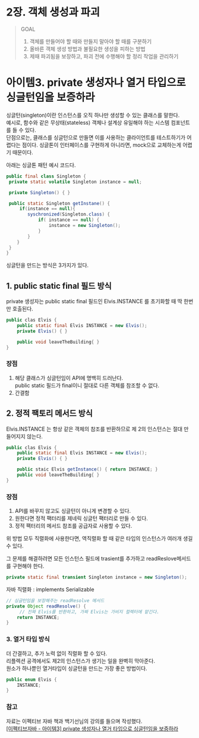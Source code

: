 # 2장. 객체 생성과 파괴

> GOAL  
> 1. 객체를 만들어야 할 때와 만들지 말아야 할 때를 구분하기  
> 2. 올바른 객체 생성 방법과 불필요한 생성을 피하는 방법  
> 3. 제때 파괴됨을 보장하고, 파괴 전에 수행해야 할 정리 작업을 관리하기

# 아이템3. private 생성자나 열거 타입으로 싱글턴임을 보증하라

싱글턴(singleton)이란 인스턴스를 오직 하나만 생성할 수 있는 클래스를 말한다.  
예시로, 함수와 같은 무상태(stateless) 객체나 설계상 유일해야 하는 시스템 컴포넌트를 들 수 있다.  
단점으로는, 클래스를 싱글턴으로 만들면 이를 사용하는 클라이언트를 테스트하기가 어렵다는 점이다. 싱글톤이 인터페이스를 구현하게 아니라면, mock으로 교체하는게 어렵기 때문이다.

아래는 싱글톤 패턴 예시 코드다.

```java
public final class Singleton {
 private static volatile Singleton instance = null;

 private Singleton() { }

 public static Singleton getInstane() {
     if(instance == null){
        syschronized(Singleton.class) {
            if( instance == null) {
                instance = new Singleton();
            }
        }
    }
 }
}
```

싱글턴을 만드는 방식은 3가지가 있다.

## 1\. public static final 필드 방식

private 생성자는 public static final 필드인 Elvis.INSTANCE 를 초기화할 때 딱 한번만 호출된다.

```java
public clas Elvis {
    public static final Elvis INSTANCE = new Elvis();
    private Elvis() { }

    public void leaveTheBuilding{ }
}
```

### 장점

1.  해당 클래스가 싱글턴임이 API에 명백히 드러난다.  
    public static 필드가 final이니 절대로 다른 객체를 참조할 수 없다.
2.  간결함

## 2\. 정적 팩토리 메서드 방식

Elvis.INSTANCE 는 항상 같은 객체의 참조를 반환하므로 제 2의 인스턴스는 절대 만들어지지 않는다.

```java
public clas Elvis {
    public static final Elvis INSTANCE = new Elvis();
    private Elvis() { }

    public staic Elvis getInstance() { return INSTANCE; }
    public void leaveTheBuilding{ }
}
```

### 장점

1.  API를 바꾸지 않고도 싱글턴이 아니게 변경할 수 있다.
2.  원한다면 정적 팩터리를 제네릭 싱글턴 팩터리로 만들 수 있다.
3.  정적 팩터리의 메서드 참조를 공급자로 사용할 수 있다.

위 방법 모두 직렬화에 사용한다면, 역직렬화 할 때 같은 타입의 인스턴스가 여러개 생길 수 있다.

그 문제를 해결하려면 모든 인스턴스 필드에 trasient를 추가하고 readReslove메서드를 구현해야 한다.

```java
private static final transient Singleton instance = new Singleton();
```

자바 직렬화 : implements Serializable

```java
// 싱글턴임을 보장해주는 readResolve 메서드
private Object readResolve() {
     // 진짜 Elvis를 반환하고, 가짜 Elvis는 가비지 컬렉터에 맡긴다.
    return INSTANCE;
}
```

### 3\. 열거 타입 방식

더 간결하고, 추가 노력 없이 직렬화 할 수 있다.  
리플렉션 공격에서도 제2의 인스턴스가 생기는 일을 완벽히 막아준다.  
원소가 하나뿐인 열거타입이 싱글턴을 만드는 가장 좋은 방법이다.

```java
public enum Elvis {
    INSTANCE;
}
```

### 참고

자료는 이펙티브 자바 책과 백기선님의 강의를 들으며 작성했다.  
[\[이펙티브자바 - 아이템3\] private 생성자나 열거 타입으로 싱글턴임을 보증하라](https://youtu.be/xBVPChbtUhM)
